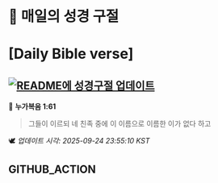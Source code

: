# 🙏 매일의 성경 구절
# [Daily Bible verse]
## [![README에 성경구절 업데이트](https://github.com/DONGSUKA/first_test/actions/workflows/update-readme-bible.yml/badge.svg)](https://github.com/DONGSUKA/first_test/actions/workflows/update-readme-bible.yml)
<!-- START_BIBLE_VERSE -->
📖 **누가복음 1:61**
> 그들이 이르되 네 친족 중에 이 이름으로 이름한 이가 없다 하고

🕊️ _업데이트 시각: 2025-09-24 23:55:10 KST_
  <!-- END_BIBLE_VERSE -->
## GITHUB_ACTION
